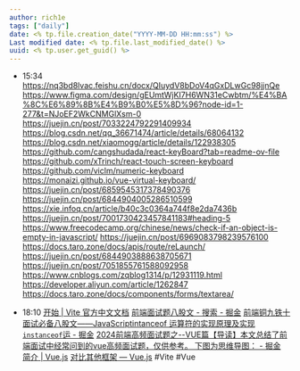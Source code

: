 ```yaml
---
author: rich1e
tags: ["daily"]
date: <% tp.file.creation_date("YYYY-MM-DD HH:mm:ss") %>
Last modified date: <% tp.file.last_modified_date() %>
uuid: <% tp.user.get_guid() %>
---
```


- 15:34 
  https://nq3bd8lvac.feishu.cn/docx/QIuydV8bDoV4qGxDLwGc98jjnQe
  https://www.figma.com/design/gEUmtWjKI7H6WN31eCwbtm/%E4%BA%8C%E6%89%8B%E4%B9%B0%E5%8D%96?node-id=1-277&t=NJoEF2WkCNMGlXsm-0
  https://juejin.cn/post/7033224792291409934
  https://blog.csdn.net/qq_36671474/article/details/68064132
  https://blog.csdn.net/xiaomogg/article/details/122938305
  https://github.com/cangshudada/react-keyBoard?tab=readme-ov-file
  https://github.com/xTrinch/react-touch-screen-keyboard
  https://github.com/viclm/numeric-keyboard
  https://monaizi.github.io/vue-virtual-keyboard/
  https://juejin.cn/post/6859545317378490376
  https://juejin.cn/post/6844904005286510599
  https://xie.infoq.cn/article/b40c3c0364a744f8e2da7436b
  https://juejin.cn/post/7001730423457841183#heading-5
  https://www.freecodecamp.org/chinese/news/check-if-an-object-is-empty-in-javascript/
  https://juejin.cn/post/6969083798239576100
  https://docs.taro.zone/docs/apis/route/reLaunch/
  https://juejin.cn/post/6844903888638705671
  https://juejin.cn/post/7051855761588092958
  https://www.cnblogs.com/zqblog1314/p/12931119.html
  https://developer.aliyun.com/article/1262847
  https://docs.taro.zone/docs/components/forms/textarea/
   
- 18:10 
  [开始 | Vite 官方中文文档](https://cn.vitejs.dev/guide/)
  [前端面试题八股文 - 搜索 - 掘金](https://juejin.cn/search?query=%E5%89%8D%E7%AB%AF%E9%9D%A2%E8%AF%95%E9%A2%98%E5%85%AB%E8%82%A1%E6%96%87&fromSeo=0&fromHistory=0&fromSuggest=1)
  [前端铜九铁十面试必备八股文——JavaScriptintanceof 运算符的实现原理及实现 `instanceof`运 - 掘金](https://juejin.cn/post/7270471613547249699?searchId=20240822153738D2DB08FE32E72272E397)
  [2024前端高频面试题之--VUE篇【导读】本文总结了前端面试中经常问到的vue高频面试题，仅供参考。 下图为思维导图： - 掘金](https://juejin.cn/post/7343484473184698405?searchId=20240822153738D2DB08FE32E72272E397#heading-15)
  [简介 | Vue.js](https://cn.vuejs.org/guide/introduction.html)
  [对比其他框架 — Vue.js](https://v2.cn.vuejs.org/v2/guide/comparison.html)
  #Vite #Vue  